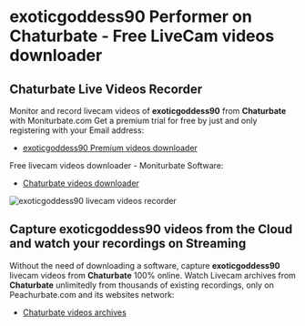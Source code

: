 # exoticgoddess90 Performer on Chaturbate - Free LiveCam videos downloader

## Chaturbate Live Videos Recorder

Monitor and record livecam videos of **exoticgoddess90** from **Chaturbate** with Moniturbate.com
Get a premium trial for free by just and only registering with your Email address:
* [exoticgoddess90 Premium videos downloader](https://moniturbate.com/request-demo-licence-key.html)

Free livecam videos downloader - Moniturbate Software:
* [Chaturbate videos downloader](https://moniturbate.com/moniturbate-download-software.html)

![exoticgoddess90 livecam videos recorder](https://peachurnet.com/templates/moniturbate-software.png)


## Capture exoticgoddess90 videos from the Cloud and watch your recordings on Streaming

Without the need of downloading a software, capture **exoticgoddess90** livecam videos from **Chaturbate** 100% online.
Watch Livecam archives from **Chaturbate** unlimitedly from thousands of existing recordings, only on Peachurbate.com and its websites network:
* [Chaturbate videos archives](https://peachurnet.com/)